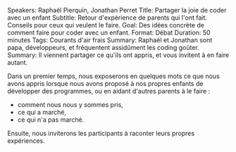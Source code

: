 Speakers: Raphaël Pierquin, Jonathan Perret
Title: Partager la joie de coder avec un enfant
Subtitle: Retour d'expérience de parents qui l'ont fait. Conseils pour ceux qui veulent le faire.
Goal: Des idées concrète de comment faire pour coder avec un enfant.
Format: Débat
Duration: 50 minutes
Tags: Courants d'air frais
Summary: Raphaël et Jonathan sont papa, développeurs, et fréquentent assidûment les coding goûter. 
Summary: Il viennent partager ce qu'ils ont appris, et vous invitent à en faire autant.

Dans un premier temps, nous exposerons en quelques mots ce que nous avons appris lorsque nous avons proposé à nos propres enfants de développer des programmes, ou en aidant d'autres parents à le faire :
- comment nous nous y sommes pris,
- ce qui a marché,
- ce qui n'a pas marché.

Ensuite, nous inviterons les participants à raconter leurs propres expériences.
